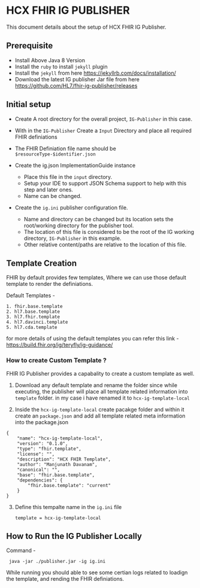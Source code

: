 # HCX FHIR IG PUBLISHER

This document details about the setup of HCX FHIR IG Publisher.

## Prerequisite
* Install Above Java 8 Version
* Install the `ruby` to install `jekyll` plugin
* Install the `jekyll` from here  https://jekyllrb.com/docs/installation/
* Download the latest IG publisher Jar file from here
     https://github.com/HL7/fhir-ig-publisher/releases



## Initial setup

* Create A root directory for the overall project, `IG-Publisher` in this case.

* With in the `IG-Publisher` Create a `Input` Directory and place all required FHIR definiations 

* The FHIR Definiation file name should be `$resourceType-$identifier.json`

* Create the ig.json ImplementationGuide instance
  * Place this file in the `input` directory.
  * Setup your IDE to support JSON Schema support to help with this step and later ones.
  * Name can be changed.

* Create the `ig.ini` publisher configuration file.
  * Name and directory can be changed but its location sets the root/working directory for the publisher tool.
  * The location of this file is considered to be the root of the IG working directory, `IG-Publisher` in this example.
  * Other relative content/paths are relative to the location of this file.


## Template Creation

FHIR by default provides few templates, Where we can use those default template to render the definiations.

Default Templates - 

    1. fhir.base.template
    2. hl7.base.template
    3. hl7.fhir.template
    4. hl7.davinci.template	
    5. hl7.cda.template	

for more details of using the default templates you can refer this link - https://build.fhir.org/ig/teryfly/ig-guidance/

### How to create Custom Template ?

FHIR IG Publisher provides a capabality to create a custom template as well. 

1. Download any default template and rename the folder since while executing, the publisher will place all template related information into `template` folder. in my case i have renamed it to `hcx-ig-template-local`

2. Inside the `hcx-ig-template-local` create pacakge folder and within it create an `package.json` and add all template related meta information into the package.json

```
{
    "name": "hcx-ig-template-local",
    "version": "0.1.0",
    "type": "fhir.template",
    "license": "",
    "description": "HCX FHIR Template",
    "author": "Manjunath Davanam",
    "canonical": "",
    "base": "fhir.base.template",
    "dependencies": {
        "fhir.base.template": "current"
    }
}

```

3. Define this tempalte name in the `ig.ini` file

    ```
    template = hcx-ig-template-local
    ```


## How to Run the IG Publisher Locally 

Command - 
```
 java -jar ./publisher.jar -ig ig.ini

```


While running you should able to see some certian logs related to loadign the template, and rending the FHIR definiations. 




